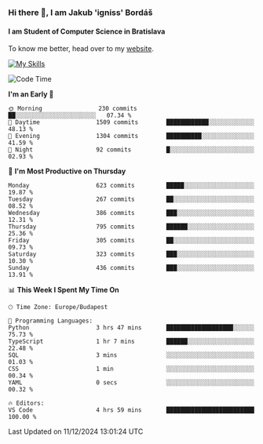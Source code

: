 ### Hi there 👋, I am Jakub 'igniss' Bordáš

#### I am Student of Computer Science in Bratislava
To know me better, head over to my [website](https://bordas.sk).

[![My Skills](https://skillicons.dev/icons?i=js,html,css,figma,svelte,java,kotlin,python,postgresql,typescript,nest,nodejs)](https://bordas.sk)


<!--START_SECTION:waka-->
![Code Time](http://img.shields.io/badge/Code%20Time-1%2C612%20hrs%208%20mins-blue)

**I'm an Early 🐤** 

```text
🌞 Morning                230 commits         ██░░░░░░░░░░░░░░░░░░░░░░░   07.34 % 
🌆 Daytime                1509 commits        ████████████░░░░░░░░░░░░░   48.13 % 
🌃 Evening                1304 commits        ██████████░░░░░░░░░░░░░░░   41.59 % 
🌙 Night                  92 commits          █░░░░░░░░░░░░░░░░░░░░░░░░   02.93 % 
```
📅 **I'm Most Productive on Thursday** 

```text
Monday                   623 commits         █████░░░░░░░░░░░░░░░░░░░░   19.87 % 
Tuesday                  267 commits         ██░░░░░░░░░░░░░░░░░░░░░░░   08.52 % 
Wednesday                386 commits         ███░░░░░░░░░░░░░░░░░░░░░░   12.31 % 
Thursday                 795 commits         ██████░░░░░░░░░░░░░░░░░░░   25.36 % 
Friday                   305 commits         ██░░░░░░░░░░░░░░░░░░░░░░░   09.73 % 
Saturday                 323 commits         ███░░░░░░░░░░░░░░░░░░░░░░   10.30 % 
Sunday                   436 commits         ███░░░░░░░░░░░░░░░░░░░░░░   13.91 % 
```


📊 **This Week I Spent My Time On** 

```text
🕑︎ Time Zone: Europe/Budapest

💬 Programming Languages: 
Python                   3 hrs 47 mins       ███████████████████░░░░░░   75.73 % 
TypeScript               1 hr 7 mins         ██████░░░░░░░░░░░░░░░░░░░   22.48 % 
SQL                      3 mins              ░░░░░░░░░░░░░░░░░░░░░░░░░   01.03 % 
CSS                      1 min               ░░░░░░░░░░░░░░░░░░░░░░░░░   00.34 % 
YAML                     0 secs              ░░░░░░░░░░░░░░░░░░░░░░░░░   00.32 % 

🔥 Editors: 
VS Code                  4 hrs 59 mins       █████████████████████████   100.00 % 
```


 Last Updated on 11/12/2024 13:01:24 UTC
<!--END_SECTION:waka-->
